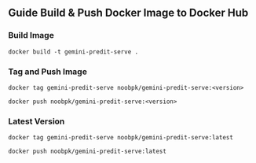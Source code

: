 ## Guide Build & Push Docker Image to Docker Hub

### Build Image

`docker build -t gemini-predit-serve .`

### Tag and Push Image

`docker tag gemini-predit-serve noobpk/gemini-predit-serve:<version>`

`docker push noobpk/gemini-predit-serve:<version>`

### Latest Version

`docker tag gemini-predit-serve noobpk/gemini-predit-serve:latest`

`docker push noobpk/gemini-predit-serve:latest`